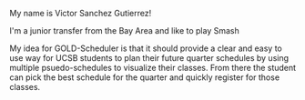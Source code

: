 My name is Victor Sanchez Gutierrez!

I'm a junior transfer from the Bay Area and like to play Smash

My idea for GOLD-Scheduler is that it should provide a clear and easy to use way for UCSB students to plan their future quarter schedules
by using multiple psuedo-schedules to visualize their classes. From there the student can pick the best schedule for the quarter and 
quickly register for those classes.
